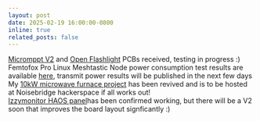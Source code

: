 ```yaml
---
layout: post
date: 2025-02-19 16:00:00-0800
inline: true
related_posts: false
---
```

<div>
<a href="https://eigenlucy.github.io/projects/micromppt/">Micromppt V2</a> and <a href="https://eigenlucy.github.io/projects/openflashlight/">Open Flashlight</a> PCBs received, testing in progress :)
</div>
<div>
Femtofox Pro Linux Meshtastic Node power consumption test results are available <a href="https://github.com/eigenlucy/Meshtastic-Test-Scripting/tree/main/results">here</a>, transmit power results will be published in the next few days
</div>
<div>
My <a href="https://eigenlucy.github.io/projects/10kwmagnetron/">10kW microwave furnace project</a> has been revived and is to be hosted at Noisebridge hackerspace if all works out!
</div>
<div>
<a href="https://eigenlucy.github.io/projects/izzymonitor/">Izzymonitor HAOS panel</a>has been confirmed working, but there will be a V2 soon that improves the board layout signficantly :)
</div>
